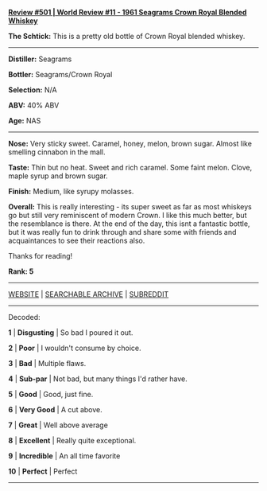 
[**Review #501 | World Review #11 - 1961 Seagrams Crown Royal Blended Whiskey**]( https://t8ke.review/review-501-1961-crown-royal/)

**The Schtick:** This is a pretty old bottle of Crown Royal blended whiskey. 

-----

**Distiller:** Seagrams

**Bottler:** Seagrams/Crown Royal

**Selection:** N/A

**ABV:**  40% ABV

**Age:** NAS 

-----

**Nose:**   Very sticky sweet. Caramel, honey, melon, brown sugar. Almost like smelling cinnabon in the mall. 

**Taste:** Thin but no heat. Sweet and rich caramel. Some faint melon. Clove, maple syrup and brown sugar. 

**Finish:** Medium, like syrupy molasses.

**Overall:** This is really interesting - its super sweet as far as most whiskeys go but still very reminiscent of modern Crown. I like this much better, but the resemblance is there. At the end of the day, this isnt a fantastic bottle, but it was really fun to drink through and share some with friends and acquaintances to see their reactions also. 

Thanks for reading!

**Rank: 5**



-----

[WEBSITE](https://t8ke.review) | [SEARCHABLE ARCHIVE](https://t8ke.review/review-archive/) | [SUBREDDIT](https://reddit.com/r/t8kereviews)

-----

Decoded:

**1** | **Disgusting** | So bad I poured it out.

**2** | **Poor** | I wouldn't consume by choice.

**3** | **Bad** | Multiple flaws.

**4** | **Sub-par** | Not bad, but many things I'd rather have.

**5** | **Good** | Good, just fine.

**6** | **Very Good** | A cut above.

**7** | **Great** | Well above average

**8** | **Excellent** | Really quite exceptional.

**9** | **Incredible** | An all time favorite

**10** | **Perfect** | Perfect

----

